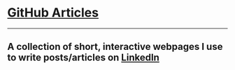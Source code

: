 # [GitHub Articles](https://atharvataras.github.io/articles/)
---
## A collection of short, interactive webpages I use to write posts/articles on [LinkedIn](https://www.linkedin.com/in/atharvataras/details/featured/)

